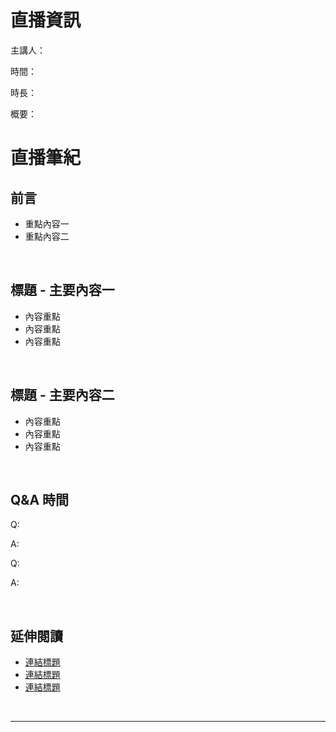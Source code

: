 
# **直播資訊**

主講人：

時間：

時長：

概要：


# **直播筆紀**

## **前言**

- 重點內容一
- 重點內容二


<br/>

## **標題 - 主要內容一**

- 內容重點
- 內容重點
- 內容重點


<br/>

## **標題 - 主要內容二**

- 內容重點
- 內容重點
- 內容重點


<br/>

## **Q&A 時間**

Q:

A:

Q:

A:


<br/>

## **延伸閱讀**

* <a href="網址">連結標題</a>
* <a href="網址">連結標題</a>
* <a href="網址">連結標題</a>





<br/>
<hr/>
